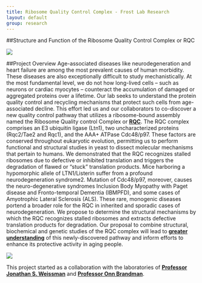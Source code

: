 ```yaml
---
title: Ribosome Quality Control Complex - Frost Lab Research
layout: default
group: research
---
```


##Structure and Function of the Ribosome Quality Control Complex or RQC

<img class="responsive-img" src="{{site.baseurl}}/static/img/research/searle_top.png"/>

##Project Overview
Age-associated diseases like neurodegeneration and heart failure are among the most prevalent causes of human morbidity. These diseases are also exceptionally difficult to study mechanistically. At the most fundamental level, we do not how long-lived cells – such as neurons or cardiac myocytes – counteract the accumulation of damaged or aggregated proteins over a lifetime. Our lab seeks to understand the protein quality control and recycling mechanisms that protect such cells from age-associated decline. This effort led us and our collaborators to co-discover a new quality control pathway that utilizes a ribosome-bound assembly named the Ribosome Quality control Complex or **[RQC](http://www.ncbi.nlm.nih.gov/pubmed/23178123)**. The RQC complex comprises an E3 ubiquitin ligase (Ltn1), two uncharacterized proteins (Rqc2/Tae2 and Rqc1), and the AAA+ ATPase Cdc48/p97. These factors are conserved throughout eukaryotic evolution, permitting us to perform functional and structural studies in yeast to dissect molecular mechanisms that pertain to humans. We demonstrated that the RQC recognizes stalled ribosomes due to defective or inhibited translation and triggers the degradation of flawed or “stuck” translation products. Mice harboring a hypomorphic allele of LTN1/Listerin suffer from a profound neurodegeneration syndrome2. Mutation of Cdc48/p97, moreover, causes the neuro-degenerative syndromes Inclusion Body Myopathy with Paget disease and Fronto-temporal Dementia (IBMPFD), and some cases of Amyotrophic Lateral Sclerosis (ALS). These rare, monogenic diseases portend a broader role for the RQC in inherited and sporadic cases of neurodegeneration. We propose to determine the structural mechanisms by which the RQC recognizes stalled ribosomes and extracts defective translation products for degradation. Our proposal to combine structural, biochemical and genetic studies of the RQC complex will lead to **[greater understanding](http://www.ncbi.nlm.nih.gov/pubmed/25554787)** of this newly-discovered pathway and inform efforts to enhance its protective activity in aging people.

<img class="responsive-img" src="{{site.baseurl}}/static/img/research/searle_desc.png"/>

This project started as a collaboration with the laboratories of **[Professor Jonathan S. Weissman](http://weissmanlab.ucsf.edu/)** and **[Professor Onn Brandman](http://web.stanford.edu/~onn/)**.
